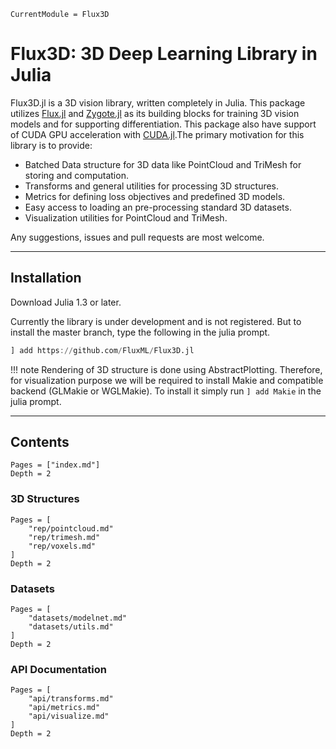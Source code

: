 ```@meta
CurrentModule = Flux3D
```

# Flux3D: 3D Deep Learning Library in Julia

Flux3D.jl is a 3D vision library, written completely in Julia. This package utilizes [Flux.jl](github.com/FluxML/Flux.jl) and [Zygote.jl](github.com/FluxML/Zygote.jl) as its building blocks for training 3D vision models and for supporting differentiation. This package also have support of CUDA GPU acceleration with [CUDA.jl](github.com/JuliaGPU/CUDA.jl).The primary motivation for this library is to provide:

* Batched Data structure for 3D data like PointCloud and TriMesh for storing and computation.
* Transforms and general utilities for processing 3D structures.
* Metrics for defining loss objectives and predefined 3D models.
* Easy access to loading an pre-processing standard 3D datasets.
* Visualization utilities for PointCloud and TriMesh.

Any suggestions, issues and pull requests are most welcome.

---

## Installation

Download Julia 1.3 or later.

Currently the library is under development and is not registered. But to install the master branch, type the following in the julia prompt.

```julia
] add https://github.com/FluxML/Flux3D.jl
```

!!! note
    Rendering of 3D structure is done using AbstractPlotting. Therefore, for visualization purpose we will be required to install Makie and compatible backend (GLMakie or WGLMakie). To install it simply run `] add Makie` in the julia prompt.

---

## Contents

```@contents
Pages = ["index.md"]
Depth = 2
```

### 3D Structures

```@contents
Pages = [
    "rep/pointcloud.md"
    "rep/trimesh.md"
    "rep/voxels.md"
]
Depth = 2
```

### Datasets

```@contents
Pages = [
    "datasets/modelnet.md"
    "datasets/utils.md"
]
Depth = 2
```

### API Documentation

```@contents
Pages = [
    "api/transforms.md"
    "api/metrics.md"
    "api/visualize.md"
]
Depth = 2
```
